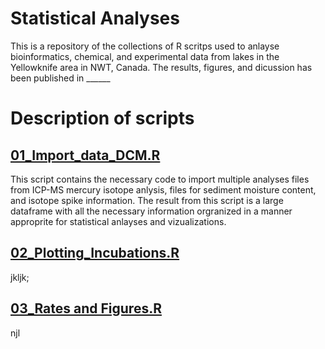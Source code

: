 # Statistical Analyses 

This is a repository of the collections of R scritps used to anlayse bioinformatics, chemical, and experimental data from lakes in the Yellowknife area in NWT, Canada.  The results, figures, and dicussion has been published in ______

# Description of scripts
## [01_Import_data_DCM.R](01_Importing_data_DCM.R)

This script contains the necessary code to import multiple analyses files from ICP-MS mercury isotope anlysis, files for sediment moisture content, and isotope spike information.  The result from this script is a large dataframe with all the necessary information orgranized in a manner approprite for statistical anlayses and vizualizations.

## [02_Plotting_Incubations.R](02_Plotting_Incubations.R)

jkljk;

## [03_Rates and Figures.R](03_Rates_and_Figures.R)


njl

